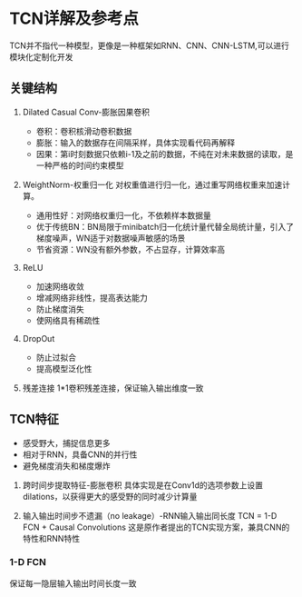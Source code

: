# TCN详解及参考点
TCN并不指代一种模型，更像是一种框架如RNN、CNN、CNN-LSTM,可以进行模块化定制化开发
## 关键结构
1. Dilated Casual Conv-膨胀因果卷积
   * 卷积：卷积核滑动卷积数据
   * 膨胀：输入的数据存在间隔采样，具体实现看代码再解释
   * 因果：第i时刻数据只依赖i-1及之前的数据，不纯在对未来数据的读取，是一种严格的时间约束模型

2. WeightNorm-权重归一化
   对权重值进行归一化，通过重写网络权重来加速计算。
   * 通用性好：对网络权重归一化，不依赖样本数据量
   * 优于传统BN：BN局限于minibatch归一化统计量代替全局统计量，引入了梯度噪声，WN适于对数据噪声敏感的场景
   * 节省资源：WN没有额外参数，不占显存，计算效率高

3. ReLU
   * 加速网络收敛
   * 增减网络非线性，提高表达能力
   * 防止梯度消失
   * 使网络具有稀疏性

4. DropOut
   * 防止过拟合
   * 提高模型泛化性

5. 残差连接
   1*1卷积残差连接，保证输入输出维度一致

## TCN特征
* 感受野大，捕捉信息更多
* 相对于RNN，具备CNN的并行性
* 避免梯度消失和梯度爆炸
1. 跨时间步提取特征-膨胀卷积
   具体实现是在Conv1d的选项参数上设置dilations，以获得更大的感受野的同时减少计算量

2. 输入输出时间步不遗漏（no leakage）-RNN输入输出同长度
   TCN = 1-D FCN + Causal Convolutions
   这是原作者提出的TCN实现方案，兼具CNN的特性和RNN特性

### 1-D FCN
保证每一隐层输入输出时间长度一致

